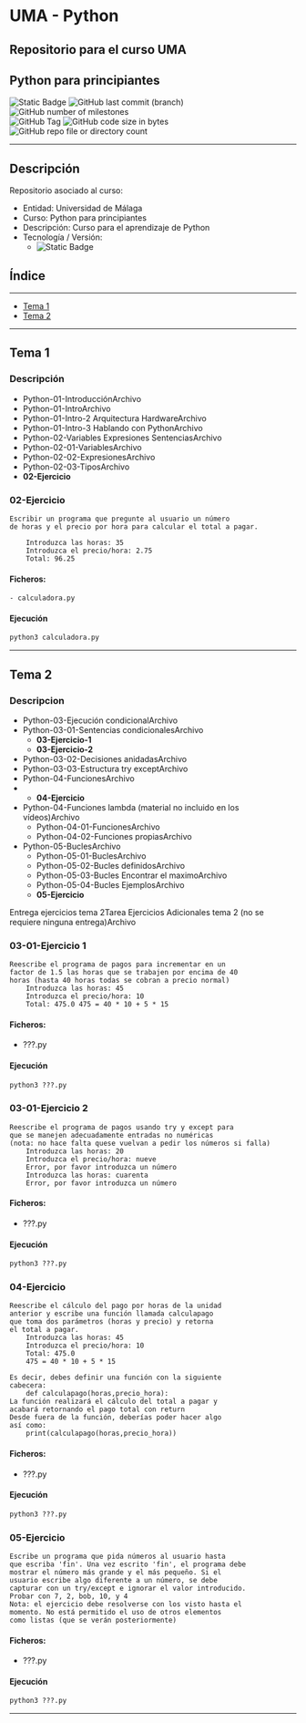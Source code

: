 # UMA - Python
## Repositorio para el curso UMA
## Python para principiantes
![Static Badge](https://img.shields.io/badge/En%20desarrollo%20-%20?label=Status&labelColor=orange)
![GitHub last commit (branch)](https://img.shields.io/github/last-commit/franbecpin/UMAPython/main)
![GitHub number of milestones](https://img.shields.io/github/milestones/open/franbecpin/UMAPython)  
![GitHub Tag](https://img.shields.io/github/v/tag/franbecpin/UMAPython)
![GitHub code size in bytes](https://img.shields.io/github/languages/code-size/franbecpin/UMAPython)
![GitHub repo file or directory count](https://img.shields.io/github/directory-file-count/franbecpin/UMAPython)



---
## Descripción
Repositorio asociado al curso:
- Entidad: Universidad de Málaga
- Curso: Python para principiantes
- Descripción: Curso para el aprendizaje de Python   
- Tecnología / Versión:
	- ![Static Badge](https://img.shields.io/badge/Python%20-%203.6.9-green)
	

## Índice
---
- [Tema 1](#Tema-1)
- [Tema 2](#Tema-2)

---
## Tema 1
### Descripción
- Python-01-IntroducciónArchivo
- Python-01-IntroArchivo
- Python-01-Intro-2 Arquitectura HardwareArchivo
- Python-01-Intro-3 Hablando con PythonArchivo
- Python-02-Variables Expresiones SentenciasArchivo
- Python-02-01-VariablesArchivo
- Python-02-02-ExpresionesArchivo
- Python-02-03-TiposArchivo
- **02-Ejercicio**

### 02-Ejercicio
```
Escribir un programa que pregunte al usuario un número 
de horas y el precio por hora para calcular el total a pagar.  
    
    Introduzca las horas: 35  
    Introduzca el precio/hora: 2.75  
    Total: 96.25  
```
#### Ficheros:
	- calculadora.py

#### Ejecución
```python
python3 calculadora.py
```

---
## Tema 2
### Descripcion
- Python-03-Ejecución condicionalArchivo
- Python-03-01-Sentencias condicionalesArchivo
	- **03-Ejercicio-1**
 	- **03-Ejercicio-2**
- Python-03-02-Decisiones anidadasArchivo
- Python-03-03-Estructura try exceptArchivo
- Python-04-FuncionesArchivo
- 	- **04-Ejercicio**
- Python-04-Funciones lambda (material no incluido en los vídeos)Archivo
	- Python-04-01-FuncionesArchivo
	- Python-04-02-Funciones propiasArchivo
- Python-05-BuclesArchivo
	- Python-05-01-BuclesArchivo
	- Python-05-02-Bucles definidosArchivo
	- Python-05-03-Bucles Encontrar el maximoArchivo
	- Python-05-04-Bucles EjemplosArchivo
 	- **05-Ejercicio**


Entrega ejercicios tema 2Tarea
Ejercicios Adicionales tema 2 (no se requiere ninguna entrega)Archivo

### 03-01-Ejercicio 1
```
Reescribe el programa de pagos para incrementar en un
factor de 1.5 las horas que se trabajen por encima de 40
horas (hasta 40 horas todas se cobran a precio normal)
	Introduzca las horas: 45
	Introduzca el precio/hora: 10
	Total: 475.0 475 = 40 * 10 + 5 * 15
```
#### Ficheros:
- ???.py

#### Ejecución
```python
python3 ???.py
```

### 03-01-Ejercicio 2
```
Reescribe el programa de pagos usando try y except para
que se manejen adecuadamente entradas no numéricas
(nota: no hace falta quese vuelvan a pedir los números si falla)
	Introduzca las horas: 20
	Introduzca el precio/hora: nueve
	Error, por favor introduzca un número
	Introduzca las horas: cuarenta
	Error, por favor introduzca un número
```
#### Ficheros:
- ???.py

#### Ejecución
```python
python3 ???.py
```

### 04-Ejercicio
```
Reescribe el cálculo del pago por horas de la unidad
anterior y escribe una función llamada calculapago
que toma dos parámetros (horas y precio) y retorna
el total a pagar.
	Introduzca las horas: 45
	Introduzca el precio/hora: 10
	Total: 475.0
	475 = 40 * 10 + 5 * 15

Es decir, debes definir una función con la siguiente
cabecera:
	def calculapago(horas,precio_hora):
La función realizará el cálculo del total a pagar y
acabará retornando el pago total con return
Desde fuera de la función, deberías poder hacer algo
así como:
	print(calculapago(horas,precio_hora))
```
#### Ficheros:
- ???.py

#### Ejecución
```python
python3 ???.py
```
### 05-Ejercicio
```
Escribe un programa que pida números al usuario hasta
que escriba 'fin'. Una vez escrito 'fin', el programa debe
mostrar el número más grande y el más pequeño. Si el
usuario escribe algo diferente a un número, se debe
capturar con un try/except e ignorar el valor introducido.
Probar con 7, 2, bob, 10, y 4
Nota: el ejercicio debe resolverse con los visto hasta el
momento. No está permitido el uso de otros elementos
como listas (que se verán posteriormente)
```
#### Ficheros:
- ???.py

#### Ejecución
```python
python3 ???.py
```

---
